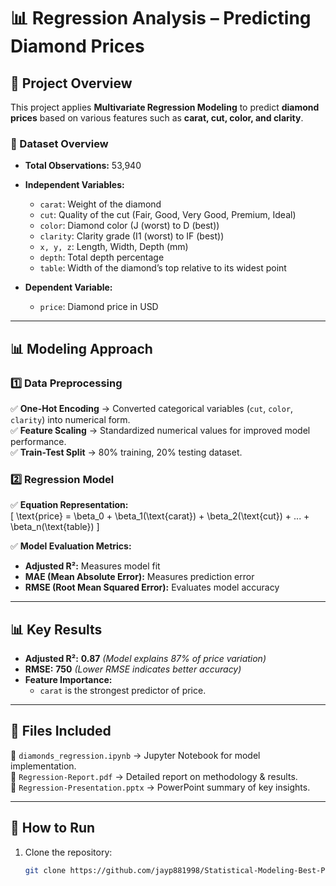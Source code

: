 # 📊 Regression Analysis – Predicting Diamond Prices

## 📝 Project Overview
This project applies **Multivariate Regression Modeling** to predict **diamond prices** based on various features such as **carat, cut, color, and clarity**.

### 📌 Dataset Overview
- **Total Observations:** 53,940  
- **Independent Variables:**
  - `carat`: Weight of the diamond  
  - `cut`: Quality of the cut (Fair, Good, Very Good, Premium, Ideal)  
  - `color`: Diamond color (J (worst) to D (best))  
  - `clarity`: Clarity grade (I1 (worst) to IF (best))  
  - `x, y, z`: Length, Width, Depth (mm)  
  - `depth`: Total depth percentage  
  - `table`: Width of the diamond’s top relative to its widest point  

- **Dependent Variable:**  
  - `price`: Diamond price in USD  

---

## 📊 Modeling Approach
### **1️⃣ Data Preprocessing**
✅ **One-Hot Encoding** → Converted categorical variables (`cut`, `color`, `clarity`) into numerical form.  
✅ **Feature Scaling** → Standardized numerical values for improved model performance.  
✅ **Train-Test Split** → 80% training, 20% testing dataset.  

### **2️⃣ Regression Model**
✅ **Equation Representation:**  
   \[
   \text{price} = \beta_0 + \beta_1(\text{carat}) + \beta_2(\text{cut}) + ... + \beta_n(\text{table})
   \]

✅ **Model Evaluation Metrics:**
   - **Adjusted R²:** Measures model fit  
   - **MAE (Mean Absolute Error):** Measures prediction error  
   - **RMSE (Root Mean Squared Error):** Evaluates model accuracy  

---

## **📊 Key Results**
- **Adjusted R²:** **0.87** *(Model explains 87% of price variation)*  
- **RMSE:** **750** *(Lower RMSE indicates better accuracy)*  
- **Feature Importance:**  
   - `carat` is the strongest predictor of price.  

---

## **📂 Files Included**
📌 `diamonds_regression.ipynb` → Jupyter Notebook for model implementation.  
📌 `Regression-Report.pdf` → Detailed report on methodology & results.  
📌 `Regression-Presentation.pptx` → PowerPoint summary of key insights.  

---

## 🚀 **How to Run**
1. Clone the repository:
   ```sh
   git clone https://github.com/jayp881998/Statistical-Modeling-Best-Practices.git
